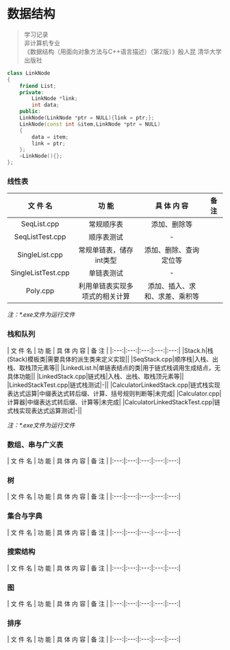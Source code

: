 # 数据结构

>学习记录   
>非计算机专业   
>《数据结构（用面向对象方法与C++语言描述）（第2版）》殷人昆 清华大学出版社

```C++
class LinkNode
{
    friend List;
    private:
        LinkNode *link;
        int data;
    public:
    LinkNode(LinkNode *ptr = NULL){link = ptr;};
    LinkNode(const int &item,LinkNode *ptr = NULL)
    {
        data = item;
        link = ptr;
    };
    ~LinkNode(){};
};
```

### 线性表

|  文 件 名  |  功 能  | 具 体 内 容 | 备 注 |
|:---:|:---:|:---:|:---:|
|SeqList.cpp|常规顺序表|添加、删除等||
|SeqListTest.cpp|顺序表测试|-||
|SingleList.cpp|常规单链表，储存int类型|添加、删除、查询定位等||
|SingleListTest.cpp|单链表测试|-||
|Poly.cpp|利用单链表实现多项式的相关计算|添加、插入、求和、求差、乘积等||

*注：\*.exe文件为运行文件*

### 栈和队列

|  文 件 名  |  功 能  | 具 体 内 容 | 备 注 |
|:---:|:---:|:---:|:---:|:---:|
|Stack.h|栈(Stack)模板类|需要具体的派生类来定义实现||
|SeqStack.cpp|顺序栈|入栈、出栈、取栈顶元素等||
|LinkedList.h|单链表结点的类|用于链式栈调用生成结点，无具体功能||
|LinkedStack.cpp|链式栈|入栈、出栈、取栈顶元素等||
|LinkedStackTest.cpp|链式栈测试|-||
|CalculatorLinkedStack.cpp|链式栈实现表达式运算|中缀表达式转后缀、计算、括号规则判断等|未完成|
|Calculator.cpp|计算器|中缀表达式转后缀、计算等|未完成|
|CalculatorLinkedStackTest.cpp|链式栈实现表达式运算测试|-||

*注：\*.exe文件为运行文件*

### 数组、串与广义表

|  文 件 名  |  功 能  | 具 体 内 容 | 备 注 |
|:---:|:---:|:---:|:---:|:---:|

### 树

|  文 件 名  |  功 能  | 具 体 内 容 | 备 注 |
|:---:|:---:|:---:|:---:|:---:|

### 集合与字典

|  文 件 名  |  功 能  | 具 体 内 容 | 备 注 |
|:---:|:---:|:---:|:---:|:---:|

### 搜索结构

|  文 件 名  |  功 能  | 具 体 内 容 | 备 注 |
|:---:|:---:|:---:|:---:|:---:|

### 图

|  文 件 名  |  功 能  | 具 体 内 容 | 备 注 |
|:---:|:---:|:---:|:---:|:---:|

### 排序

|  文 件 名  |  功 能  | 具 体 内 容 | 备 注 |
|:---:|:---:|:---:|:---:|:---:|
